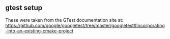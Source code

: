 ## gtest setup 

These were taken from the GTest documentation site at: https://github.com/google/googletest/tree/master/googletest#incorporating-into-an-existing-cmake-project
